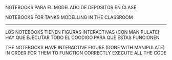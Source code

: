 NOTEBOOKS PARA EL MODELADO DE DEPOSITOS EN CLASE

NOTEBOOKS FOR TANKS MODELLING IN THE CLASSROOM

_________________________________________________________




LOS NOTEBOOKS TIENEN FIGURAS INTERACTIVAS (CON MANIPULATE)
HAY QUE EJECUTAR TODO EL COODIGO PARA QUE ESTAS FUNCIONEN 

THE NOTEBOOKS HAVE INTERACTIVE FIGURE (DONE WITH MANIPULATE)
IN ORDER FOR THEM TO FUNCTION CORRECTLY EXECUTE ALL THE CODE


